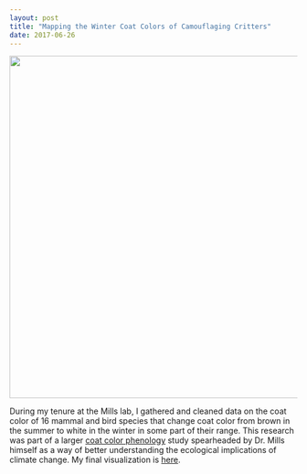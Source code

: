 ```yaml
---
layout: post
title: "Mapping the Winter Coat Colors of Camouflaging Critters"
date: 2017-06-26
---
```

<center><img src="https://c1.staticflickr.com/2/1581/24576551443_f082234f98_b.jpg" width="600 px" />
</center>
 
During my tenure at the Mills lab, I gathered and cleaned data on the coat color of 16 mammal and bird species that change coat color from brown in the summer to white in the winter in some part of their range. This research was part of a larger [coat color phenology](http://www.umt.edu/research/millslab/coat.php) study spearheaded by Dr. Mills himself as a way of better understanding the ecological implications of climate change. My final visualization is [here](https://public.tableau.com/profile/kairsten.fay#!/vizhome/CoatColorPhenology/Dashboard1).


